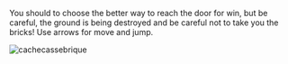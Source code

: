 You should to choose the better way to reach the door for win, but be careful, the ground is being destroyed and be careful not to take you the bricks!
Use arrows for move and jump.

![cachecassebrique](https://github.com/user-attachments/assets/89a6ed67-61a5-4dec-a9c4-edd2ee2ba2c6)
